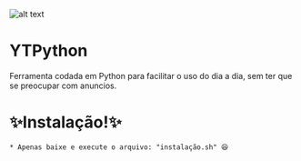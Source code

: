 ![alt text](https://i.ibb.co/zs5rpzc/Sem-t-tulo.png)



# YTPython
Ferramenta codada em Python para facilitar o uso do dia a dia, sem ter que se preocupar com anuncios.



# ✨Instalação!✨
    * Apenas baixe e execute o arquivo: "instalação.sh" 😆
